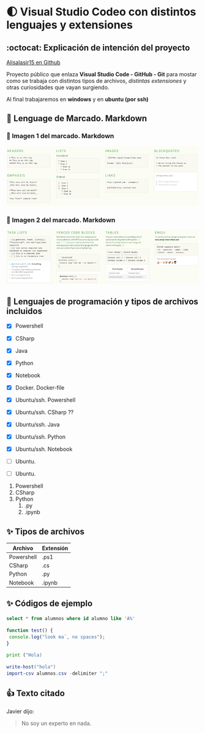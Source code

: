 # :first_quarter_moon: Visual Studio Codeo con distintos lenguajes y extensiones

## :octocat: Explicación de intención del proyecto

[Alisalasir15 en Github](https://github.com/alisalasir15)

Proyecto público que enlaza **Visual Studio Code - GitHub - Git**
para mostar como se trabaja con distintos tipos de archivos, *distintas extensiones* y otras curiosidades que vayan surgiendo.

Al final trabajaremos en **windows** y en **ubuntu (por ssh)**

 
  
## :metal: Lenguage de Marcado. Markdown

### :rocket: Imagen 1 del marcado. Markdown

![Marcado 1](/Fotos/Markdown1.png)  

### :tada: Imagen 2 del marcado. Markdown

![Marcado 2](/Fotos/Markdown2.png)  

## :camel: Lenguajes de programación y tipos de archivos incluidos

* [X] Powershell  
* [X] CSharp  
* [X] Java  
* [X] Python
* [X] Notebook
* [X] Docker. Docker-file
* [X] Ubuntu/ssh. Powershell
* [X] Ubuntu/ssh. CSharp ??
* [X] Ubuntu/ssh. Java
* [X] Ubuntu/ssh. Python
* [X] Ubuntu/ssh. Notebook

* [ ] Ubuntu.
* [ ] Ubuntu.

1. Powershell
2. CSharp
3. Python
    1. .py
    2. .ipynb

## :sparkles: Tipos de archivos  

Archivo | Extensión
-------|------
Powershell |  .ps1
CSharp | .cs
Python | .py
Notebook | .ipynb

## :sparkles: Códigos de ejemplo  

```SQL
select * from alumnos where id alumno like 'A%'
```

```javascript
function test() {
 console.log("look ma`, no spaces");
}
```

```python
print ("Hola)
```

```powershell
write-host("hola")
import-csv alumnos.csv -delimiter ";"
```

## :+1:  Texto citado

Javier dijo:

   > No soy un experto en nada.
